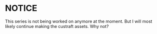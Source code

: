 # NOTICE
This series is not being worked on anymore at the moment.
But I will most likely continue making the custraft assets. Why not?